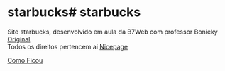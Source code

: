 # starbucks# starbucks
Site starbucks, desenvolvido em aula da B7Web com professor Bonieky</br>
<a href="https://nicepage.com/html-templates/preview/starbucks-coffee-17223?device=desktop">Original</a></br>
Todos os direitos pertencem ai <a href="https://nicepage.com/">Nicepage</a></br>


<a href="https://github.com/RodRS29/starbucks">Como Ficou</a>

